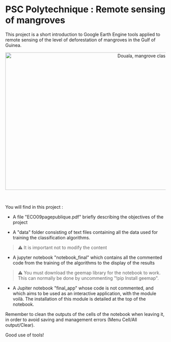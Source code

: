 # PSC Polytechnique : Remote sensing of mangroves

This project is a short introduction to Google Earth Engine tools applied to remote sensing of the level of deforestation of mangroves in the Gulf of Guinea.

<p align="center">
  <img src="example_of_classification" alt="Douala, mangrove classification" background-color="red" title="Douala, Satellite vs Mangrove classification" width="900" height="431">
</p>

<br />

You will find in this project : 

- A file "ECO09pagepublique.pdf" briefly describing the objectives of the project

- A "data" folder consisting of text files containing all the data used for training the classification algorithms.

> :warning: It is important not to modify the content


- A jupyter notebook "notebook_final" which contains all the commented code from the training of the algorithms to the display of the results

> :warning: You must download the geemap library for the notebook to work. This can normally be done by uncommenting "!pip Install geemap".

- A Jupiter notebook "final_app" whose code is not commented, and which aims to be used as an interactive application, with the module voilà. The installation of this module is detailed at the top of the notebook.



Remember to clean the outputs of the cells of the notebook when leaving it, in order to avoid saving and management errors (Menu Cell/All output/Clear).


Good use of tools!


